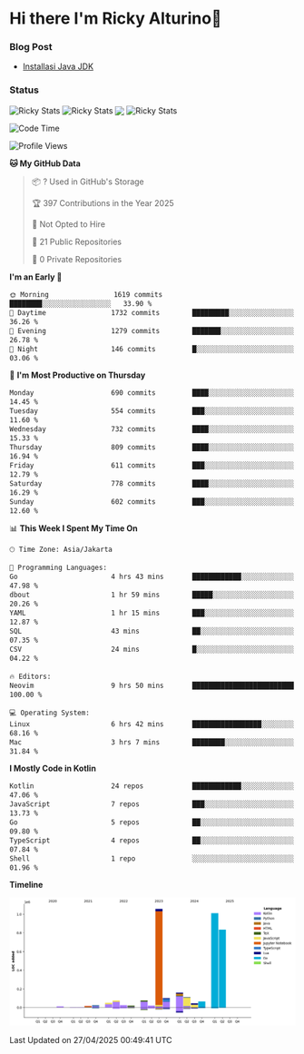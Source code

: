 # Hi there I'm Ricky Alturino👋

### Blog Post

<!-- BLOG-POST-LIST:START -->

- [Installasi Java JDK](https://onirutla.medium.com/installasi-java-jdk-ec701beeb5cb?source=rss-d9d81c918cc9------2)
<!-- BLOG-POST-LIST:END -->

### Status

<img align="center" alt="Ricky Stats" src="https://github-readme-stats.vercel.app/api?username=Alturino&theme=dark&show_icons=true&hide_border=false" />
<img align="center" alt="Ricky Stats" src="https://github-readme-stats.vercel.app/api/top-langs/?username=Alturino&theme=dark&show_icons=true&layout=compact"/>
<img align="center" width="640px" src="https://github-readme-stats.vercel.app/api/wakatime?username=Alturino&layout=compact&hide_border=true&theme=dark">
<img align="center" alt="Ricky Stats" src="https://leetcard.jacoblin.cool/onirutla?border=0&radius=20&ext=activity"/>

<!--START_SECTION:waka-->
![Code Time](http://img.shields.io/badge/Code%20Time-1%2C184%20hrs%2025%20mins-blue)

![Profile Views](http://img.shields.io/badge/Profile%20Views-0-blue)

**🐱 My GitHub Data** 

> 📦 ? Used in GitHub's Storage 
 > 
> 🏆 397 Contributions in the Year 2025
 > 
> 🚫 Not Opted to Hire
 > 
> 📜 21 Public Repositories 
 > 
> 🔑 0 Private Repositories 
 > 
**I'm an Early 🐤** 

```text
🌞 Morning                1619 commits        ████████░░░░░░░░░░░░░░░░░   33.90 % 
🌆 Daytime                1732 commits        █████████░░░░░░░░░░░░░░░░   36.26 % 
🌃 Evening                1279 commits        ███████░░░░░░░░░░░░░░░░░░   26.78 % 
🌙 Night                  146 commits         █░░░░░░░░░░░░░░░░░░░░░░░░   03.06 % 
```
📅 **I'm Most Productive on Thursday** 

```text
Monday                   690 commits         ████░░░░░░░░░░░░░░░░░░░░░   14.45 % 
Tuesday                  554 commits         ███░░░░░░░░░░░░░░░░░░░░░░   11.60 % 
Wednesday                732 commits         ████░░░░░░░░░░░░░░░░░░░░░   15.33 % 
Thursday                 809 commits         ████░░░░░░░░░░░░░░░░░░░░░   16.94 % 
Friday                   611 commits         ███░░░░░░░░░░░░░░░░░░░░░░   12.79 % 
Saturday                 778 commits         ████░░░░░░░░░░░░░░░░░░░░░   16.29 % 
Sunday                   602 commits         ███░░░░░░░░░░░░░░░░░░░░░░   12.60 % 
```


📊 **This Week I Spent My Time On** 

```text
🕑︎ Time Zone: Asia/Jakarta

💬 Programming Languages: 
Go                       4 hrs 43 mins       ████████████░░░░░░░░░░░░░   47.98 % 
dbout                    1 hr 59 mins        █████░░░░░░░░░░░░░░░░░░░░   20.26 % 
YAML                     1 hr 15 mins        ███░░░░░░░░░░░░░░░░░░░░░░   12.87 % 
SQL                      43 mins             ██░░░░░░░░░░░░░░░░░░░░░░░   07.35 % 
CSV                      24 mins             █░░░░░░░░░░░░░░░░░░░░░░░░   04.22 % 

🔥 Editors: 
Neovim                   9 hrs 50 mins       █████████████████████████   100.00 % 

💻 Operating System: 
Linux                    6 hrs 42 mins       █████████████████░░░░░░░░   68.16 % 
Mac                      3 hrs 7 mins        ████████░░░░░░░░░░░░░░░░░   31.84 % 
```

**I Mostly Code in Kotlin** 

```text
Kotlin                   24 repos            ████████████░░░░░░░░░░░░░   47.06 % 
JavaScript               7 repos             ███░░░░░░░░░░░░░░░░░░░░░░   13.73 % 
Go                       5 repos             ██░░░░░░░░░░░░░░░░░░░░░░░   09.80 % 
TypeScript               4 repos             ██░░░░░░░░░░░░░░░░░░░░░░░   07.84 % 
Shell                    1 repo              ░░░░░░░░░░░░░░░░░░░░░░░░░   01.96 % 
```



**Timeline**

![Lines of Code chart](https://raw.githubusercontent.com/Alturino/Alturino/main/assets/bar_graph.png)


 Last Updated on 27/04/2025 00:49:41 UTC
<!--END_SECTION:waka-->
